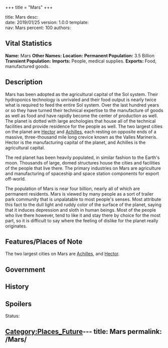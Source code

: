 +++
title = "Mars"
+++

title:		Mars
desc:		
date:		2019/01/25
version:	1.0.0
template:	
nav:		Mars
percent:	100
authors:	
## Vital Statistics

**Name:** Mars
**Other Names:**
**Location:**
**Permanent Population:** 3.5 Billion
**Transient Population:**
**Imports:** People, medical supplies.
**Exports:** Food, manufactured goods.

## Description

Mars has been adopted as the agricultural capital of the Sol system.
Their hydroponics technology is unrivaled and their food output is
nearly twice what is required to feed the entire Sol system. Over the
last hundred years or so they have turned their technical expertise to
the manufacture of goods as well as food and have rapidly become the
center of production as well. The planet is dotted with large
archologies that house all of the technical facilities and provide
residence for the people as well. The two largest cities on the planet
are [Hector](Hector "wikilink") and [Achilles](Achilles "wikilink"),
each resting on opposite ends of a massive, three-thousand mile long
crevice known as the Valles Marineris. Hector is the manufacturing
capital of the planet, and Achilles is the agricultural capital.

The red planet has been heavily populated, in similar fashion to the
Earth's moon. Thousands of large, domed structures house the cities and
facilities of the people that live there. The primary industries on Mars
are agriculture and manufacturing of spaceship and space station
components for export off-world.

The population of Mars is near four billion, nearly all of which are
permanent residents. Mars is viewed by many people as a sort of trailer
park community that is unpalatable to most people's senses. Most
attribute this fact to the dull light and ruddy color of the surface of
the planet, saying that it induces depression and sloth in human beings.
Most of the people who live there however, tend to like it and stay
there by choice for the most part, so it is difficult to say where the
feeling of dislike for the planet really originates.

## Features/Places of Note

The two largest cities on Mars are [Achilles](Achilles "wikilink"), and
[Hector](Hector "wikilink").

## Government

## History

## Spoilers

<spoiler text="Spoilers">Status: </spoiler>

[Category:Places_Future](Category:Places_Future "wikilink")---
title: Mars
permalink: /Mars/
---

